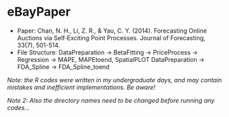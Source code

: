# eBayPaper

- Paper:
    Chan, N. H., Li, Z. R., & Yau, C. Y. (2014). Forecasting Online Auctions via Self‐Exciting Point Processes. Journal of Forecasting, 33(7), 501-514.
- File Structure:
    DataPreparation 
            -> BetaFitting -> PriceProcess -> Regression -> MAPE, MAPEtoend, SpatialPLOT
    DataPreparation 
            -> FDA_Spline -> FDA_Spline_toend
            
_Note: the R codes were written in my undergraduate days, and may contain mistakes and inefficient implementations. Be aware!_

_Note 2: Also the directory names need to be changed before running any codes..._

